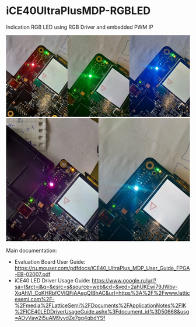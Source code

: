 # iCE40UltraPlusMDP-RGBLED

Indication RGB LED using RGB Driver and embedded PWM IP

![RGB LED](https://github.com/AlexKly/iCE40UltraPlusMDP-RGBLED/blob/master/pics/rgb.jpg)
![White and purple color LED](https://github.com/AlexKly/iCE40UltraPlusMDP-RGBLED/blob/master/pics/purple_white.jpg)

Main documentation:
* Evaluation Board User Guide: https://ru.mouser.com/pdfdocs/iCE40_UltraPlus_MDP_User_Guide_FPGA-EB-02007.pdf
* iCE40 LED Driver Usage Guide: https://www.google.ru/url?sa=t&rct=j&q=&esrc=s&source=web&cd=&ved=2ahUKEwi79JWbv-XqAhVI_CoKHRbfCVIQFjAAegQIBhAC&url=https%3A%2F%2Fwww.latticesemi.com%2F-%2Fmedia%2FLatticeSemi%2FDocuments%2FApplicationNotes%2FIK%2FICE40LEDDriverUsageGuide.ashx%3Fdocument_id%3D50668&usg=AOvVaw2i5uAM9yvdZe7gq4qbdYSf
